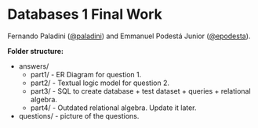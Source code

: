 # Databases 1 Final Work

Fernando Paladini ([@paladini](http://www.github.com/paladini)) and Emmanuel Podestá Junior ([@epodesta](http://www.github.com/EPodesta)).

**Folder structure:**

* answers/
  * part1/ - ER Diagram for question 1.
  * part2/ - Textual logic model for question 2.
  * part3/ - SQL to create database + test dataset + queries + relational algebra.
  * part4/ - Outdated relational algebra. Update it later.
* questions/ - picture of the questions.

